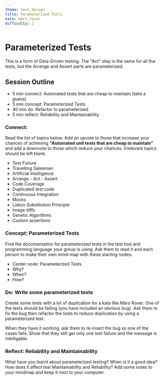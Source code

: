 ```yaml
---
theme: test_design
title: Parameterized Tests
kata: mars_rover
difficulty: 2
---
```


# Parameterized Tests

This is a form of Data-Driven testing. The "Act" step is the same for all the tests, but the Arrange and Assert parts are parameterized.

## Session Outline
 
* 5 min connect: Automated tests that are cheap to maintain (take a guess)
* 5 min concept: Parameterized Tests
* 40 min do: Refactor to parameterized
* 5 min reflect: Reliability and Maintainability

### Connect: 

Read the list of topics below. Add an upvote to those that increase your chances of achieving __"Automated unit tests that are cheap to maintain"__ and add a downvote to those which reduce your chances. Irrelevant topics should be left blank. 

* Test Fixture
* Travelling Salesman
* Artificial Intelligence
* Arrange - Act - Assert
* Code Coverage
* Duplicated test code
* Continuous Integration
* Mocks
* Liskov Substitution Principle
* Image diffs
* Genetic Algorithms
* Custom assertions

### Concept: Parameterized Tests
Find the documentation for parameterized tests in the test tool and programming language your group is using. Ask them to read it and each person to make their own mind-map with these starting nodes:

- Center node: Parameterized Tests
- Why?
- When?
- How?

### Do: Write some parameterized tests
Create some tests with a lot of duplication for a kata like Mars Rover. One of the tests should be failing (you have included an obvious bug). Ask them to fix the bug then refactor the tests to reduce duplication by using a parameterized test.

When they have it working, ask them to re-insert the bug so one of the cases fails. Show that they still get only one test failure and the message is intelligable.

### Reflect: Reliability and Maintainability
What have you learnt about parameterized testing? When is it a good idea? How does it affect test Maintainability and Reliability? Add some notes to your mindmap and keep it next to your computer.
